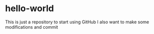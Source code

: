 # hello-world
This is just a repository to start using GitHub
I also want to make some modifications and commit
